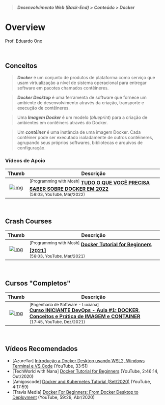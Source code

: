 > ##### Desenvolvimento Web (Back-End) > Conteúdo > Docker

# Overview

Prof. Eduardo Ono

<br>

## Conceitos

> ___Docker___ é um conjunto de produtos de plataforma como serviço que usam virtualização a nível de sistema operacional para entregar software em pacotes chamados contêineres.

> ___Docker Desktop___ é uma ferramenta de software que fornece um ambiente de desenvolvimento através da criação, transporte e execução de contêineres.

> Uma ___Imagem Docker___ é um modelo (_blueprint_) para a criação de ambientes em contêiners através do Docker.

> Um ___contêiner___ é uma instância de uma imagem Docker. Cada contêiner pode ser executado isoladamente de outros contêineres, agrupando seus próprios softwares, bibliotecas e arquivos de configuração.

### Vídeos de Apoio

| Thumb | Descrição |
| :-: | --- |
| [![img](https://img.youtube.com/vi/MeFyp4VnNx0/default.jpg)](https://www.youtube.com/watch?v=MeFyp4VnNx0 "Docker Tutorial for Beginners [2021]") | <sup>[Programming with Mosh]</sup> [__TUDO O QUE VOCÊ PRECISA SABER SOBRE DOCKER EM 2022__](https://www.youtube.com/watch?v=MeFyp4VnNx0)<br><sub>(56:03, YouTube, Mar/2022)</sub>

<br>

## Crash Courses

| Thumb | Descrição |
| :-: | --- |
| [![img](https://img.youtube.com/vi/pTFZFxd4hOI/default.jpg)](https://www.youtube.com/watch?v=pTFZFxd4hOI "Docker Tutorial for Beginners [2021]") | <sup>[Programming with Mosh]</sup> [__Docker Tutorial for Beginners [2021]__](https://www.youtube.com/watch?v=pTFZFxd4hOI)<br><sub>(56:03, YouTube, Mar/2021)</sub>

<br>

## Cursos "Completos"

| Thumb | Descrição |
| :-: | --- |
| [![img](https://img.youtube.com/vi/bZT78rGsgjk/default.jpg)](https://www.youtube.com/watch?v=bZT78rGsgjk&list=PLd3gOM3oIqFJ1ZMA6XJ1LI8IlwVfysDzQ&index=5) | <sup>[Engenharia de Software - Luciana]</sup><br>[__Curso INICIANTE DevOps - Aula #1: DOCKER, Conceitos e Prática de IMAGEM e CONTAINER__](https://www.youtube.com/watch?v=bZT78rGsgjk&list=PLd3gOM3oIqFJ1ZMA6XJ1LI8IlwVfysDzQ&index=5)<br><sub>(17:45, YouTube, Dez/2021)</sub>

<br>

## Vídeos Recomendados

* [AzureTar] [Introdução a Docker Desktop usando WSL2, Windows Terminal e VS Code](https://youtu.be/eJQEISCKdos) (YouTube, 33:51)
* [TechWorld with Nana] [Docker Tutorial for Beginners](https://www.youtube.com/watch?v=3c-iBn73dDE) (YouTube, 2:46:14, Out/2020)
* [Amigoscode] [Docker and Kubernetes Tutorial (Set/2020)](https://www.youtube.com/watch?v=bhBSlnQcq2k) (YouTube, 4:17:59)
* [Travis Media] [Docker For Beginners: From Docker Desktop to Deployment](https://www.youtube.com/watch?v=i7ABlHngi1Q) (YouTube, 59:29, Abr/2020)

<br>
